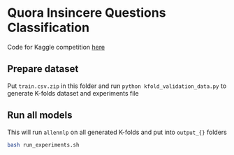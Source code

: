 # Quora Insincere Questions Classification

Code for Kaggle competition [here](https://www.kaggle.com/c/quora-insincere-questions-classification)


## Prepare dataset

Put `train.csv.zip` in this folder and run `python kfold_validation_data.py` to generate K-folds dataset and experiments file


## Run all models

This will run `allennlp` on all generated K-folds and put into `output_{}` folders

```bash
bash run_experiments.sh
```